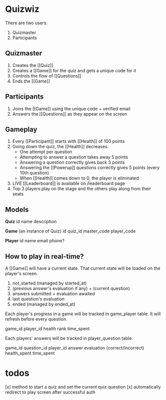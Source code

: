 # Quizwiz

There are two users:

1. Quizmaster
2. Participants

## Quizmaster

1. Creates the [[Quiz]]
2. Creates a [[Game]] for the quiz and gets a unique code for it
3. Controls the flow of [[Questions]]
4. Ends the [[Game]]

## Participants

1. Joins the [[Game]] using the unique code + verified email
2. Answers the [[Questions]] as they appear on the screen

## Gameplay

1. Every [[Participant]] starts with [[Health]] of 100 points
2. Going down the quiz, the [[Health]] decreases.
    - One attempt per question
    - Attempting to answer a question takes away 5 points
    - Answering a question correctly gives back 3 points
    - Answering the [[Powerup]] questions correctly gives 5 points (every 10th question)
    - When [[Health]] comes down to 0, the player is eliminated
3. LIVE [[Leaderboard]] is available on /leaderboard page
4. Top 3 players play on the stage and the others play along from their seats

## Models

**Quiz**
id
name
description

**Game** (an instance of Quiz)
id
quiz_id
master_code
player_code

**Player**
id
name
email
phone?

## How to play in real-time?

A [[Game]] will have a current state. That current state will be loaded on the player's screen.

1. not_started (managed by started_at)
2. (previous answer's evaluation if any) + (current question)
3. answers submitted + evaluation awaited
4. last question's evaluation
5. ended (managed by ended_at)

Each player's progress in a game will be tracked in game_player table. It will refresh before every question.

game_id
player_id
health
rank
time_spent

Each players' answers will be tracked in player_question table.

game_id
question_id
player_id
answer
evaluation (correct/incorrect)
health_spent
time_spent

# todos

[x] method to start a quiz and set the current quiz question
[x] automatically redirect to play screen after successful auth
